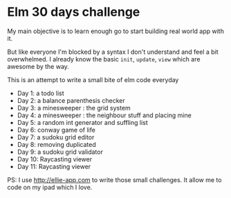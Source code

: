 # Elm 30 days challenge

My main objective is to learn enough go to start building real world app with it.

But like everyone I'm blocked by a syntax I don't understand and feel a bit overwhelmed. I already know the basic `init`, `update`, `view` which are awesome by the way.

This is an attempt to write a small bite of elm code everyday

 - Day 1: a todo list
 - Day 2: a balance parenthesis checker
 - Day 3: a minesweeper : the grid system
 - Day 4: a minesweeper : the neighbour stuff and placing mine
 - Day 5: a random int generator and suffling list
 - Day 6: conway game of life
 - Day 7: a sudoku grid editor
 - Day 8: removing duplicated
 - Day 9: a sudoku grid validator
 - Day 10: Raycasting viewer
 - Day 11: Raycasting viewer

 PS: I use http://ellie-app.com to write those small challenges. It allow me to code on my ipad which I love.

